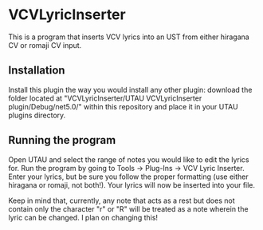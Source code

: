 # VCVLyricInserter
This is a program that inserts VCV lyrics into an UST from either hiragana CV or romaji CV input.

## Installation
Install this plugin the way you would install any other plugin: download the folder located at "VCVLyricInserter/UTAU VCVLyricInserter plugin/Debug/net5.0/" within this repository and place it in your UTAU plugins directory. 

## Running the program
Open UTAU and select the range of notes you would like to edit the lyrics for. Run the program by going to Tools -> Plug-Ins -> VCV Lyric Inserter. Enter your lyrics, but be sure you follow the proper formatting (use either hiragana or romaji, not both!). Your lyrics will now be inserted into your file. 

Keep in mind that, currently, any note that acts as a rest but does not contain only the character "r" or "R" will be treated as a note wherein the lyric can be changed. I plan on changing this!
